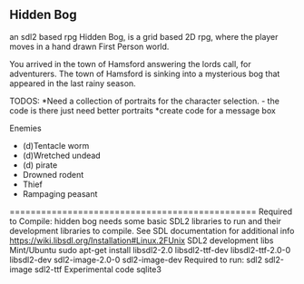 Hidden Bog
------------------------------
an sdl2 based rpg
Hidden Bog, is a grid based 2D rpg, where the player moves in a hand drawn First Person world.

You arrived in the town of Hamsford answering the lords call, for adventurers.  The town of Hamsford is sinking into a mysterious bog that appeared in the last rainy season.


	 
TODOS:
*Need a collection of portraits for the character selection. - the code is there just need better portraits
*create code for a message box

Enemies
- (d)Tentacle worm
- (d)Wretched undead
- (d) pirate
- Drowned rodent
- Thief
- Rampaging peasant

===============================================
Required to Compile:
hidden bog needs some basic SDL2 libraries to run and their development libraries to compile.
See SDL documentation for additional info
https://wiki.libsdl.org/Installation#Linux.2FUnix
SDL2 development libs
     Mint/Ubuntu
	sudo apt-get install libsdl2-2.0  libsdl2-ttf-dev libsdl2-ttf-2.0-0 libsdl2-dev sdl2-image-2.0-0 sdl2-image-dev
Required to run:
	 sdl2 sdl2-image sdl2-ttf
Experimental code
	 sqlite3